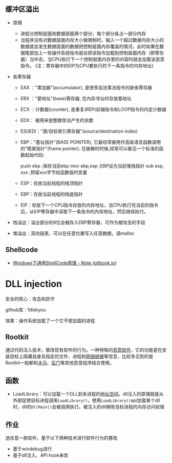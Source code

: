 ## 缓冲区溢出

+ 原理

  + 进程分控制层面和数据层面两个部分，每个部分各占一部分内存
  + 当程序没有对数据层面内存大小做限制时，输入一个超过数据内存大小的数据就会发生数据层面的数据把控制层面内存覆盖的情况，此时如果在数据尾部加上一些操作系统指令就会把该指令加载到控制层面内存（即寄存器）当中去，当CPU执行下一个控制层面内存里的内容时就会加载该恶意指令。  (注：寄存器中的EIP为CPU要执行的下一条指令的内存地址)

+ 各寄存器

  + EAX ："累加器"(accumulator), 是很多加法乘法指令的缺省寄存器

  + EBX ："基地址"(base)寄存器, 在内存寻址时存放基地址

  + ECX ：计数器(counter), 是重复(REP)前缀指令和LOOP指令的内定计数器

  + EDX： 被用来放整数除法产生的余数

  + ESI/EDI："源/目标索引寄存器"(source/destination index)

  + EBP："基址指针"(BASE POINTER), 它最经常被用作高级语言函数调用的"框架指针"(frame pointer). 在破解的时候,经常可以看见一个标准的函数起始代码:

    push ebp ;保存当前ebp
    mov ebp,esp ;EBP设为当前堆栈指针
    sub esp, xxx ;预留xxx字节给函数临时变量

  + ESP：存放当前线程的栈顶指针

  + EBP：存放当前线程的栈底指针

  + EIP：存放下一个CPU指令存放的内存地址，当CPU执行完当前的指令后，从EIP寄存器中读取下一条指令的内存地址，然后继续执行。

+ 栈溢出：溢出部分的8位会被存入EBP寄存器，可作为被攻击的手段

+ 堆溢出：双向链表，可以在任意位置写入任意数据，调malloc



## Shellcode

+ [Windows下通用ShellCode原理 - Note (gitbook.io)](https://b0ldfrev.gitbook.io/note/windows_operating_system/windows-xia-tong-yong-shellcode-yuan-li)

# DLL injection

安全的核心：攻击和防守

github库：fdiskyou

效果：操作系统加载了一个它不想加载的进程

## Rootkit

通过代码注入技术，篡改现有软件的行为。一种特殊的[恶意软件](https://baike.baidu.com/item/恶意软件/6588650)，它的功能是在安装目标上隐藏自身及指定的文件、进程和[网络链接](https://baike.baidu.com/item/网络链接/7807193)等信息，比较多见到的是Rootkit一般都和[木马](https://baike.baidu.com/item/木马/530)、[后门](https://baike.baidu.com/item/后门)等其他恶意程序结合使用。

## 函数

+ LoadLibrary：可以加载一个DLL到本进程的[地址空间](https://baike.baidu.com/item/地址空间)。dll注入的原理就是从外部促使目标进程调用`LoadLibrary()`，使用`LoadLibrary()`api加载某个dll时，dll的`DllMain()`会被调用执行。被注入的dll拥有目标进程的内存访问权限

## 作业

选任意一款软件，基于以下两种技术进行软件行为的篡改

+ 基于windebug进行
+ 基于dll注入、API hook来改
